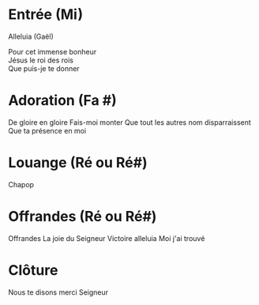 # Entrée  (Mi)
Alleluia (Gaël)

Pour cet immense bonheur  
Jésus le roi des rois  
Que puis-je te donner  
  
# Adoration (Fa #)
De gloire en gloire
Fais-moi monter
Que tout les autres nom disparraissent
Que ta présence en moi

# Louange  (Ré ou Ré#)
Chapop
  
# Offrandes  (Ré ou Ré#)
Offrandes
La joie du Seigneur
Victoire alleluia
Moi j'ai trouvé
  
# Clôture  
Nous te disons merci Seigneur  
